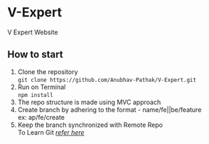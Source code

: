 # V-Expert

V Expert Website

## How to start

1. Clone the repository \
   `git clone https://github.com/Anubhav-Pathak/V-Expert.git`
2. Run on Terminal \
   `npm install`
3. The repo structure is made using MVC approach
4. Create branch by adhering to the format - name/fe||be/feature \
   ex: ap/fe/create
5. Keep the branch synchronized with Remote Repo \
   To Learn Git [_refer here_](https://git-scm.com/docs/gittutorial)
